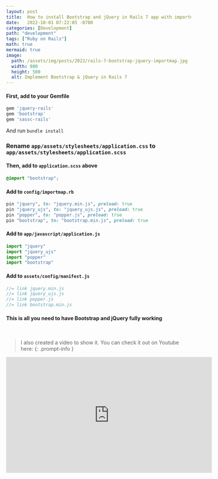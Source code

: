 ```yaml
---
layout: post
title:  How to install Bootstrap and jQuery in Rails 7 app with importmap
date:   2022-10-01 07:22:05 -0700
categories: [Development]
path: "development"
tags: ["Ruby on Rails"]
math: true
mermaid: true
image:
  path: /assets/img/posts/2022/rails-7-bootstrap-jquery-importmap.jpg
  width: 800
  height: 500
  alt: Implement Bootstrap & jQuery in Rails 7
---
```



#### First, add to your Gemfile
```ruby
gem 'jquery-rails'
gem 'bootstrap'
gem 'sassc-rails'
```
And run ```bundle install```

### Rename ```app/assets/stylesheets/application.css``` to ```app/assets/stylesheets/application.scss```

#### Then, add to ```application.scss``` above
```scss
@import "bootstrap";
```

#### Add to ```config/importmap.rb```
```ruby
pin "jquery", to: "jquery.min.js", preload: true
pin "jquery_ujs", to: "jquery_ujs.js", preload: true
pin "popper", to: "popper.js", preload: true
pin "bootstrap", to: "bootstrap.min.js", preload: true
```

#### Add to ```app/javascript/application.js```
```js
import "jquery"
import "jquery_ujs"
import "popper"
import "bootstrap"
```

#### Add to ```assets/config/manifest.js```
```js
//= link jquery.min.js
//= link jquery_ujs.js
//= link popper.js
//= link bootstrap.min.js
```

#### This is all you need to have Bootstrap and jQuery fully working

<br />

> I also created a video to show it. You can check it out on Youtube here:
{: .prompt-info }

<iframe width="560" height="315" src="https://www.youtube.com/embed/C1ySLawZJ8Q" title="YouTube video player" frameborder="0" allow="accelerometer; autoplay; clipboard-write; encrypted-media; gyroscope; picture-in-picture" allowfullscreen></iframe>
<br />